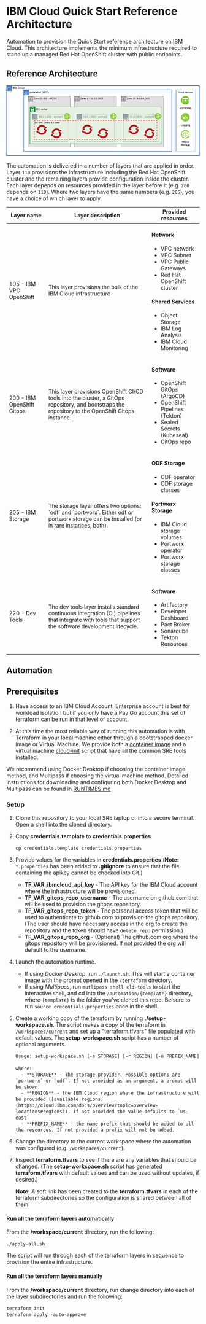 # IBM Cloud Quick Start Reference Architecture

Automation to provision the Quick Start reference architecture on IBM Cloud. This architecture implements the minimum infrastructure required to stand up a managed Red Hat OpenShift cluster with public endpoints.

## Reference Architecture

![QuickStart](architecture.png)

The automation is delivered in a number of layers that are applied in order. Layer `110` provisions the infrastructure including the Red Hat OpenShift cluster and the remaining layers provide configuration inside the cluster. Each layer depends on resources provided in the layer before it (e.g. `200` depends on `110`). Where two layers have the same numbers (e.g. `205`), you have a choice of which layer to apply.

<table>
<thead>
<tr>
<th>Layer name</th>
<th>Layer description</th>
<th>Provided resources</th>
</tr>
</thead>
<tbody>
<tr>
<td>105 - IBM VPC OpenShift</td>
<td>This layer provisions the bulk of the IBM Cloud infrastructure</td>
<td>
<h4>Network</h4>
<ul>
<li>VPC network</li>
<li>VPC Subnet</li>
<li>VPC Public Gateways</li>
<li>Red Hat OpenShift cluster</li>
</ul>
<h4>Shared Services</h4>
<ul>
<li>Object Storage</li>
<li>IBM Log Analysis</li>
<li>IBM Cloud Monitoring</li>
</ul>
</td>
</tr>
<tr>
<td>200 - IBM OpenShift Gitops</td>
<td>This layer provisions OpenShift CI/CD tools into the cluster, a GitOps repository, and bootstraps the repository to the OpenShift Gitops instance.</td>
<td>
<h4>Software</h4>
<ul>
<li>OpenShift GitOps (ArgoCD)</li>
<li>OpenShift Pipelines (Tekton)</li>
<li>Sealed Secrets (Kubeseal)</li>
<li>GitOps repo</li>
</ul>
</td>
</tr>
<tr>
<td>205 - IBM Storage</td>
<td>The storage layer offers two options: `odf` and `portworx`. Either odf or portworx storage can be installed (or in rare instances, both).</td>
<td>
<h4>ODF Storage</h4>
<ul>
<li>ODF operator</li>
<li>ODF storage classes</li>
</ul>
<h4>Portworx Storage</h4>
<ul>
<li>IBM Cloud storage volumes</li>
<li>Portworx operator</li>
<li>Portworx storage classes</li>
</ul>
</td>
</tr>
<tr>
<td>220 - Dev Tools</td>
<td>The dev tools layer installs standard continuous integration (CI) pipelines that integrate with tools that support the software development lifecycle.</td>
<td>
<h4>Software</h4>
<ul>
<li>Artifactory</li>
<li>Developer Dashboard</li>
<li>Pact Broker</li>
<li>Sonarqube</li>
<li>Tekton Resources</li>
</ul>
</td>
</tr>
</tbody>
</table>

## Automation

## Prerequisites

1. Have access to an IBM Cloud Account, Enterprise account is best for workload isolation but if you only have a Pay Go account this set of terraform can be run in that level of account.

2. At this time the most reliable way of running this automation is with Terraform in your local machine either through a bootstrapped docker image or Virtual Machine. We provide both a [container image](https://github.com/cloud-native-toolkit/image-cli-tools) and a virtual machine [cloud-init](https://github.com/cloud-native-toolkit/sre-utilities/blob/main/cloud-init/cli-tools.yaml) script that have all the common SRE tools installed.

We recommend using Docker Desktop if choosing the container image method, and Multipass if choosing the virtual machine method.   Detailed instructions for downloading and configuring both Docker Desktop and Multipass can be found in [RUNTIMES.md](./RUNTIMES.md)

### Setup

1. Clone this repository to your local SRE laptop or into a secure terminal. Open a shell into the cloned directory.
2. Copy **credentials.template** to **credentials.properties**.
    ```shell
    cp credentials.template credentials.properties
    ```
3. Provide values for the variables in **credentials.properties** (**Note:** `*.properties` has been added to **.gitignore** to ensure that the file containing the apikey cannot be checked into Git.)
   - **TF_VAR_ibmcloud_api_key** - The API key for the IBM Cloud account where the infrastructure will be provisioned.
   - **TF_VAR_gitops_repo_username** - The username on github.com that will be used to provision the gitops repository.
   - **TF_VAR_gitops_repo_token** - The personal access token that will be used to authenticate to github.com to provision the gitops repository. (The user should have necessary access in the org to create the repository and the token should have `delete_repo` permission.)
   - **TF_VAR_gitops_repo_org** - (Optional) The github.com org where the gitops repository will be provisioned. If not provided the org will default to the username.
4. Launch the automation runtime.
   - If using *Docker Desktop*, run `./launch.sh`. This will start a container image with the prompt opened in the `/terraform` directory.
   - If using *Multipass*, run `mutlipass shell cli-tools` to start the interactive shell, and cd into the `/automation/{template}` directory, where  `{template}` is the folder you've cloned this repo.  Be sure to run `source credentials.properties` once in the shell.
5. Create a working copy of the terraform by running **./setup-workspace.sh**. The script makes a copy of the terraform in `/workspaces/current` and set up a "terraform.tfvars" file populated with default values. The **setup-workspace.sh** script has a number of optional arguments.

    ```
    Usage: setup-workspace.sh [-s STORAGE] [-r REGION] [-n PREFIX_NAME]
    
    where:
      - **STORAGE** - The storage provider. Possible options are `portworx` or `odf`. If not provided as an argument, a prompt will be shown.
      - **REGION** - the IBM Cloud region where the infrastructure will be provided ([available regions](https://cloud.ibm.com/docs/overview?topic=overview-locations#regions)). If not provided the value defaults to `us-east`
      - **PREFIX_NAME** - the name prefix that should be added to all the resources. If not provided a prefix will not be added.
    ```
6. Change the directory to the current workspace where the automation was configured (e.g. `/workspaces/current`).
7. Inspect **terraform.tfvars** to see if there are any variables that should be changed. (The **setup-workspace.sh** script has generated **terraform.tfvars** with default values and can be used without updates, if desired.)

   **Note:** A soft link has been created to the **terraform.tfvars** in each of the terraform subdirectories so the configuration is shared between all of them.

#### Run all the terraform layers automatically

From the **/workspace/current** directory, run the following:

```
./apply-all.sh
```

The script will run through each of the terraform layers in sequence to provision the entire infrastructure.

#### Run all the terraform layers manually

From the **/workspace/current** directory, run change directory into each of the layer subdirectories and run the following:

```shell
terraform init
terraform apply -auto-approve
```
